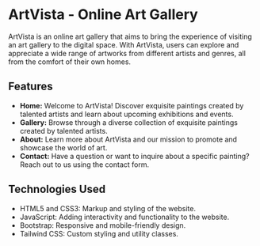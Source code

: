 # ArtVista - Online Art Gallery

ArtVista is an online art gallery that aims to bring the experience of visiting an art gallery to the digital space. With ArtVista, users can explore and appreciate a wide range of artworks from different artists and genres, all from the comfort of their own homes. 

## Features
- **Home:** Welcome to ArtVista! Discover exquisite paintings created by talented artists and learn about upcoming exhibitions and events.
- **Gallery:** Browse through a diverse collection of exquisite paintings created by talented artists.
- **About:** Learn more about ArtVista and our mission to promote and showcase the world of art.
- **Contact:** Have a question or want to inquire about a specific painting? Reach out to us using the contact form.

## Technologies Used

- HTML5 and CSS3: Markup and styling of the website.
- JavaScript: Adding interactivity and functionality to the website.
- Bootstrap: Responsive and mobile-friendly design.
- Tailwind CSS: Custom styling and utility classes.



